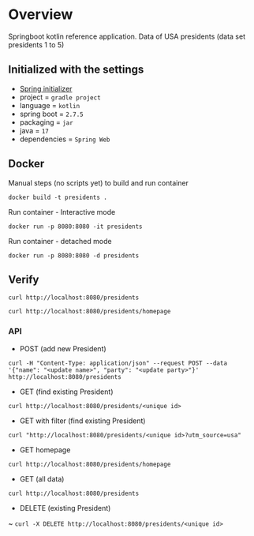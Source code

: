 # Overview

Springboot kotlin reference application. Data of USA presidents (data set presidents 1 to 5)

## Initialized with the settings

- [Spring initializer](https://start.spring.io)
- project = `gradle project`
- language = `kotlin`
- spring boot = `2.7.5`
- packaging = `jar`
- java = `17`
- dependencies = `Spring Web`

## Docker

Manual steps (no scripts yet) to build and run container

`docker build -t presidents .`

Run container - Interactive mode

`docker run -p 8080:8080 -it presidents`

Run container - detached mode

`docker run -p 8080:8080 -d presidents`

## Verify

`curl http://localhost:8080/presidents`

`curl http://localhost:8080/presidents/homepage`

### API

- POST (add new President)

`curl -H "Content-Type: application/json" --request POST --data '{"name": "<update name>", "party": "<update party>"}' http://localhost:8080/presidents`

- GET (find existing President)

`curl http://localhost:8080/presidents/<unique id>`

- GET with filter (find existing President)

`curl "http://localhost:8080/presidents/<unique id>?utm_source=usa"`

- GET homepage

`curl http://localhost:8080/presidents/homepage`

- GET (all data)

`curl http://localhost:8080/presidents`

- DELETE (existing President)

~ `curl -X DELETE http://localhost:8080/presidents/<unique id>`
